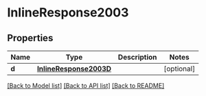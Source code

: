 # InlineResponse2003

## Properties
Name | Type | Description | Notes
------------ | ------------- | ------------- | -------------
**d** | [**InlineResponse2003D**](InlineResponse2003D.md) |  | [optional] 

[[Back to Model list]](../README.md#documentation-for-models) [[Back to API list]](../README.md#documentation-for-api-endpoints) [[Back to README]](../README.md)


